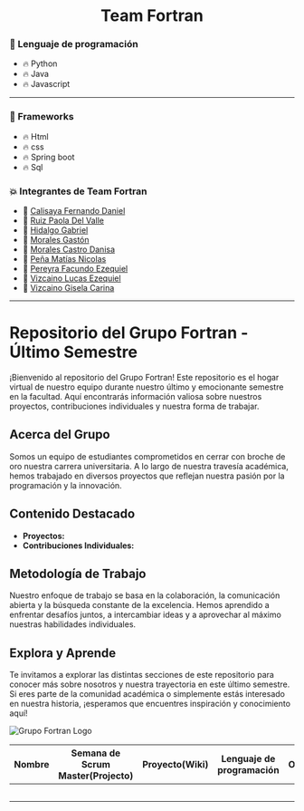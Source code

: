 <div id="header" align="center">
    <h1 align="center">
        Team Fortran
    </h1>
</div>

### :page_with_curl: Lenguaje de programación

- :fire: Python
- :fire: Java
- :fire: Javascript

---

### :page_with_curl: Frameworks

- :fire: Html
- :fire: css
- :fire: Spring boot 
- :fire: Sql

### :collision: Integrantes de Team Fortran

- :star2: [Calisaya Fernando Daniel](https://github.com/califerdan)
- :star2: [Ruiz Paola Del Valle](https://github.com/pao2134)
- :star2: [Hidalgo Gabriel](https://github.com/HidoGG) 
- :star2: [Morales Gastón](https://avatars.githubusercontent.com/u/100379618?s=64&v=4)
- :star2: [Morales Castro Danisa](https://github.com/danisa-morales) 
- :star2: [Peña Matías Nicolas](https://avatars.githubusercontent.com/u/112669826?s=64&v=4)
- :star2: [Pereyra Facundo Ezequiel](https://github.com/facundoPereyra07) 
- :star2: [Vizcaino Lucas Ezequiel](https://avatars.githubusercontent.com/u/112833803?s=64&v=4)
- :star2: [Vizcaino Gisela Carina](https://avatars.githubusercontent.com/u/111472242?s=64&v=4)

--- 

# Repositorio del Grupo Fortran - Último Semestre

¡Bienvenido al repositorio del Grupo Fortran! Este repositorio es el hogar virtual de nuestro equipo durante nuestro último y emocionante semestre en la facultad. Aquí encontrarás información valiosa sobre nuestros proyectos, contribuciones individuales y nuestra forma de trabajar.

## Acerca del Grupo

Somos un equipo de estudiantes comprometidos en cerrar con broche de oro nuestra carrera universitaria. A lo largo de nuestra travesía académica, hemos trabajado en diversos proyectos que reflejan nuestra pasión por la programación y la innovación.

## Contenido Destacado

- **Proyectos:** 
- **Contribuciones Individuales:** 

## Metodología de Trabajo

Nuestro enfoque de trabajo se basa en la colaboración, la comunicación abierta y la búsqueda constante de la excelencia. Hemos aprendido a enfrentar desafíos juntos, a intercambiar ideas y a aprovechar al máximo nuestras habilidades individuales.

## Explora y Aprende

Te invitamos a explorar las distintas secciones de este repositorio para conocer más sobre nosotros y nuestra trayectoria en este último semestre. Si eres parte de la comunidad académica o simplemente estás interesado en nuestra historia, ¡esperamos que encuentres inspiración y conocimiento aquí!


![Grupo Fortran Logo](logo.png)


| Nombre | Semana de Scrum Master(Projecto) | Proyecto(Wiki) | Lenguaje de programación | Observación |
|:---:|:---:|:---:|:---:|:---:|
|     |     |     |     |     |
|     |     |     |     |     |
|     |     |     |     |     |
|     |     |     |     |     |
|     |     |     |     |     |
